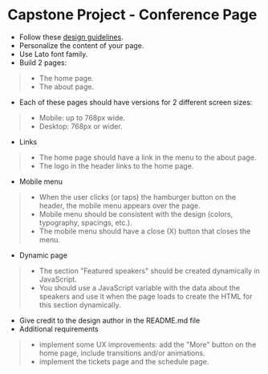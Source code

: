 # Capstone Project - Conference Page

- Follow these [design guidelines](https://www.behance.net/gallery/29845175/CC-Global-Summit-2015).
- Personalize the content of your page.
- Use Lato font family.
- Build 2 pages:
> - The home page.
> - The about page.
- Each of these pages should have versions for 2 different screen sizes:
> - Mobile: up to 768px wide.
> - Desktop: 768px or wider.
- Links
> - The home page should have a link in the menu to the about page.
> - The logo in the header links to the home page.
- Mobile menu
> - When the user clicks (or taps) the hamburger button on the header, the mobile menu appears over the page.
> - Mobile menu should be consistent with the design (colors, typography, spacings, etc.).
> - The mobile menu should have a close (X) button that closes the menu.
- Dynamic page
> - The section "Featured speakers" should be created dynamically in JavaScript.
> - You should use a JavaScript variable with the data about the speakers and use it when the page loads to create the HTML for this section dynamically.
- Give credit to the design author in the README.md file
- Additional requirements
> - implement some UX improvements: add the "More" button on the home page, include transitions and/or animations.
> - implement the tickets page and the schedule page.